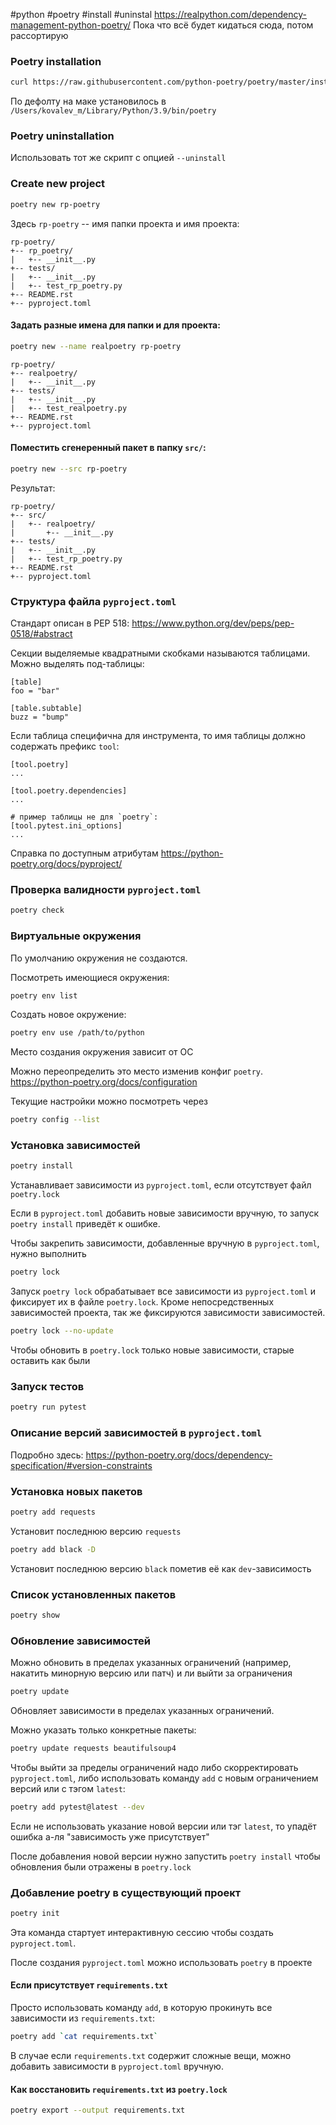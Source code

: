 #python #poetry #install #uninstal
https://realpython.com/dependency-management-python-poetry/
Пока что всё будет кидаться сюда, потом рассортирую

### Poetry installation
```bash
curl https://raw.githubusercontent.com/python-poetry/poetry/master/install-poetry.py | python3 -
```

По дефолту на маке установилось в `/Users/kovalev_m/Library/Python/3.9/bin/poetry`

### Poetry uninstallation
Использовать тот же скрипт с опцией `--uninstall`

### Create new project
```bash
poetry new rp-poetry
```
Здесь `rp-poetry` -- имя папки проекта и имя проекта:
```
rp-poetry/
+-- rp_poetry/
|   +-- __init__.py
+-- tests/
|   +-- __init__.py
|   +-- test_rp_poetry.py
+-- README.rst
+-- pyproject.toml
```


#### Задать разные имена для папки и для проекта:
```bash
poetry new --name realpoetry rp-poetry
```

```
rp-poetry/
+-- realpoetry/
|   +-- __init__.py
+-- tests/
|   +-- __init__.py
|   +-- test_realpoetry.py
+-- README.rst
+-- pyproject.toml
```

#### Поместить сгенеренный пакет в папку `src/`:
```bash
poetry new --src rp-poetry
```
Результат:
```
rp-poetry/
+-- src/
|   +-- realpoetry/
|       +-- __init__.py
+-- tests/
|   +-- __init__.py
|   +-- test_rp_poetry.py
+-- README.rst
+-- pyproject.toml
```

### Структура файла `pyproject.toml`
Стандарт описан в PEP 518: https://www.python.org/dev/peps/pep-0518/#abstract

Секции выделяемые  квадратными скобками называются таблицами. Можно выделять под-таблицы:
```
[table]
foo = "bar"

[table.subtable]
buzz = "bump"
```

Если таблица специфична для инструмента, то имя таблицы должно содержать префикс `tool`:
```
[tool.poetry]
...

[tool.poetry.dependencies]
...

# пример таблицы не для `poetry`:
[tool.pytest.ini_options]
...
```

Справка по доступным атрибутам
https://python-poetry.org/docs/pyproject/

### Проверка валидности `pyproject.toml`
```bash
poetry check
```
### Виртуальные окружения
По умолчанию окружения не создаются.

Посмотреть имеющиеся окружения:
```bash
poetry env list
```

Создать новое окружение:
```bash
poetry env use /path/to/python
```

Место создания окружения зависит от ОС

Можно переопределить это место изменив конфиг `poetry`.
https://python-poetry.org/docs/configuration

Текущие настройки можно посмотреть через 
```bash
poetry config --list
```

### Установка зависимостей
```bash
poetry install
```
Устанавливает зависимости из `pyproject.toml`, если отсутствует файл `poetry.lock`

Если в `pyproject.toml` добавить новые зависимости вручную, то запуск `poetry install` приведёт к ошибке.

Чтобы закрепить зависимости, добавленные вручную в `pyproject.toml`, нужно выполнить 
```bash
poetry lock
```

Запуск `poetry lock` обрабатывает все зависимости из `pyproject.toml` и фиксирует их в файле `poetry.lock`. Кроме непосредственных зависимостей проекта, так же фиксируются зависимости зависимостей.

```bash
poetry lock --no-update
```
Чтобы обновить в `poetry.lock` только новые зависимости, старые оставить как были

### Запуск тестов
```bash
poetry run pytest
```

### Описание версий зависимостей в `pyproject.toml`
Подробно здесь:
https://python-poetry.org/docs/dependency-specification/#version-constraints

### Установка новых пакетов
```bash
poetry add requests
```
Установит последнюю версию `requests`

```bash
poetry add black -D
```
Установит последнюю версию `black` пометив её как `dev`-зависимость

### Список установленных пакетов
```bash
poetry show
```

### Обновление зависимостей
Можно обновить в пределах указанных ограничений (например, накатить минорную версию или патч) и ли выйти за ограничения

```bash
poetry update
```
Обновляет зависимости в пределах указанных ограничений.

Можно указать только конкретные пакеты:
```bash
poetry update requests beautifulsoup4
```

Чтобы выйти за пределы ограничений надо либо скорректировать `pyproject.toml`, либо использовать команду `add` с новым ограничением версий или с тэгом `latest`:
```bash
poetry add pytest@latest --dev
```

Если не использовать указание новой версии или тэг `latest`, то упадёт ошибка а-ля "зависимость уже присутствует"

После добавления новой версии нужно запустить `poetry install` чтобы обновления были отражены в `poetry.lock`

### Добавление poetry в существующий проект
```bash
poetry init
```
Эта команда стартует интерактивную сессию чтобы создать `pyproject.toml`. 

После создания `pyproject.toml` можно использовать `poetry` в проекте

#### Если присутствует `requirements.txt`
Просто использовать команду `add`, в которую прокинуть все зависимости из `requirements.txt`:
```bash
poetry add `cat requirements.txt`
```

В случае если `requirements.txt` содержит сложные вещи, можно добавить зависимости в `pyproject.toml` вручную.

#### Как восстановить `requirements.txt` из `poetry.lock`
```bash
poetry export --output requirements.txt
```
